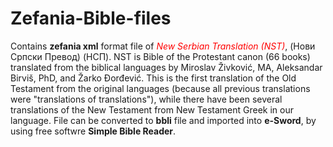 # Zefania-Bible-files
Contains **zefania xml** format file of <span style="color:red"> *New Serbian Translation (NST)*</span>,  (Нови Српски Превод) (НСП).
NST is Bible of the Protestant canon (66 books) translated from the biblical languages by Miroslav Živković, MA, Aleksandar Birviš, PhD, and Žarko Đorđević. This is the first translation of the Old Testament from the original languages (because all previous translations were "translations of translations"), while there have been several translations of the New Testament from New Testament Greek in our language.
File can be converted to **bbli** file and imported into **e-Sword**, by using free softwre **Simple Bible Reader**.
